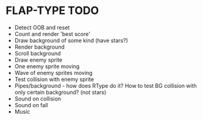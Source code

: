 # FLAP-TYPE TODO

- Detect OOB and reset
- Count and render 'best score'
- Draw background of some kind (have stars?)
- Render background
- Scroll background
- Draw enemy sprite
- One enemy sprite moving
- Wave of enemy sprites moving
- Test collision with enemy sprite
- Pipes/background - how does RType do it? How to test BG collision with only
  certain background? (not stars)
- Sound on collision
- Sound on fall
- Music
